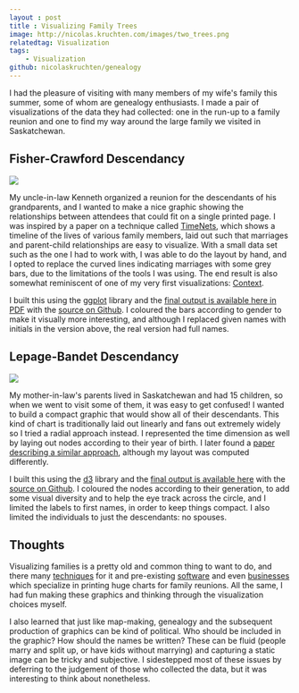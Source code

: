 ```yaml
---
layout : post
title : Visualizing Family Trees
image: http://nicolas.kruchten.com/images/two_trees.png
relatedtag: Visualization
tags:
    - Visualization
github: nicolaskruchten/genealogy
--- 
```


I had the pleasure of visiting with many members of my wife's family this summer, some of whom are genealogy enthusiasts. I made a pair of visualizations of the data they had collected: one in the run-up to a family reunion and one to find my way around the large family we visited in Saskatchewan.

<!-- more -->


## Fisher-Crawford Descendancy

![](http://nicolas.kruchten.com/images/fisher_crawford.jpg)

My uncle-in-law Kenneth organized a reunion for the descendants of his grandparents, and I wanted to make a nice graphic showing the relationships between attendees that could fit on a single printed page. I was inspired by a paper on a technique called [TimeNets][tn], which shows a timeline of the lives of various family members, laid out such that marriages and parent-child relationships are easy to visualize. With a small data set such as the one I had to work with, I was able to do the layout by hand, and I opted to replace the curved lines indicating marriages with some grey bars, due to the limitations of the tools I was using. The end result is also somewhat reminiscent of one of my very first visualizations: [Context][cntxt].

I built this using the [ggplot][gg] library and the [final output is available here in PDF][fc] with the [source on Github][gh]. I coloured the bars according to gender to make it visually more interesting, and although I replaced given names with initials in the version above, the real version had full names.

## Lepage-Bandet Descendancy

![](http://nicolas.kruchten.com/images/lepage_bandet.jpg)

My mother-in-law's parents lived in Saskatchewan and had 15 children, so when we went to visit some of them, it was easy to get confused! I wanted to build a compact graphic that would show all of their descendants. This kind of chart is traditionally laid out linearly and fans out extremely widely so I tried a radial approach instead. I represented the time dimension as well by laying out nodes according to their year of birth. I later found a [paper describing a similar approach][paper], although my layout was computed differently.

I built this using the [d3][d3] library and the [final output is available here][lb] with the [source on Github][gh]. I coloured the nodes according to their generation, to add some visual diversity and to help the eye track across the circle, and I limited the labels to first names, in order to keep things compact. I also limited the individuals to just the descendants: no spouses.


## Thoughts

Visualizing families is a pretty old and common thing to want to do, and there many [techniques][vis] for it and pre-existing [software][soft] and even [businesses][print] which specialize in printing huge charts for family reunions. All the same, I had fun making these graphics and thinking through the visualization choices myself.

I also learned that just like map-making, genealogy and the subsequent production of graphics can be kind of political. Who should be included in the graphic? How should the names be written? These can be fluid (people marry and split up, or have kids without marrying) and capturing a static image can be tricky and subjective. I sidestepped most of these issues by deferring to the judgement of those who collected the data, but it was interesting to think about nonetheless.



[tn]: http://vis.stanford.edu/papers/timenets
[cntxt]: http://nicolas.kruchten.com/content/2010/09/context/
[gh]: https://github.com/nicolaskruchten/genealogy
[lb]: http://nicolas.kruchten.com/genealogy/lepage_bandet.html
[fc]: http://nicolas.kruchten.com/genealogy/fisher_crawford.pdf
[gg]: http://docs.ggplot2.org/current/
[d3]: http://d3js.org
[paper]: http://vis.berkeley.edu/courses/cs294-10-sp10/wiki/images/f/f2/Family_Tree_Visualization_-_Final_Paper.pdf
[vis]: https://gramps-project.org/wiki/index.php?title=GEPS_030:_New_Visualization_Techniques
[soft]:https://progenygenealogy.com/products/timeline-charts/genelines-sample-charts.aspx
[print]: http://www.familygraphics.com/GalleryPage.html




